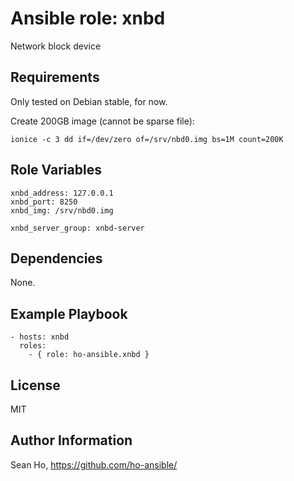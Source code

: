 # Ansible role: xnbd
Network block device

## Requirements
Only tested on Debian stable, for now.

Create 200GB image (cannot be sparse file):
```
ionice -c 3 dd if=/dev/zero of=/srv/nbd0.img bs=1M count=200K
```

## Role Variables
```
xnbd_address: 127.0.0.1
xnbd_port: 8250
xnbd_img: /srv/nbd0.img

xnbd_server_group: xnbd-server

```

## Dependencies
None.

## Example Playbook

```
- hosts: xnbd
  roles:
    - { role: ho-ansible.xnbd }
```

## License
MIT

## Author Information
Sean Ho, https://github.com/ho-ansible/
